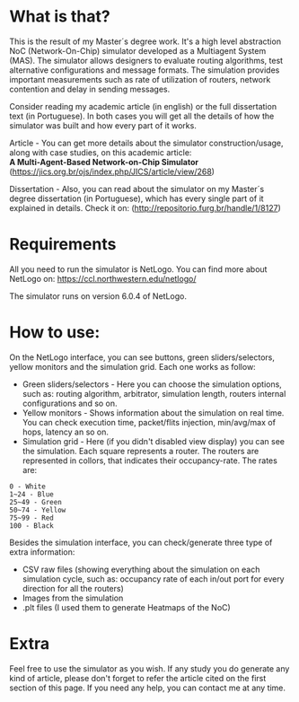 # What is that?

This is the result of my Master´s degree work. It's a high level abstraction NoC (Network-On-Chip) simulator developed as a Multiagent System (MAS). The simulator allows designers to evaluate routing algorithms, test alternative configurations and message formats. The simulation provides important measurements such as rate of utilization of routers, network contention and delay in sending messages.

Consider reading my academic article (in english) or the full dissertation text (in Portuguese). In both cases you will get all the details of how the simulator was built and how every part of it works.

Article - You can get more details about the simulator construction/usage, along with case studies, on this academic article:  
**A Multi-Agent-Based Network-on-Chip Simulator**  
(https://jics.org.br/ojs/index.php/JICS/article/view/268)

Dissertation - Also, you can read about the simulator on my Master´s degree dissertation (in Portuguese), which has every single part of it explained in details. Check it on: 
(http://repositorio.furg.br/handle/1/8127) 

# Requirements

All you need to run the simulator is NetLogo. You can find more about NetLogo on:
https://ccl.northwestern.edu/netlogo/

The simulator runs on version 6.0.4 of NetLogo.

# How to use:

On the NetLogo interface, you can see buttons, green sliders/selectors, yellow monitors and the simulation grid. Each one works as follow:
- Green sliders/selectors - Here you can choose the simulation options, such as: routing algorithm, arbitrator, simulation length, routers internal configurations and so on.
- Yellow monitors - Shows information about the simulation on real time. You can check execution time, packet/flits injection, min/avg/max of hops, latency an so on.
- Simulation grid - Here (if you didn't disabled view display) you can see the simulation. Each square represents a router. The routers are represented in collors, that indicates their occupancy-rate. The rates are:
```
0 - White
1~24 - Blue
25~49 - Green
50~74 - Yellow
75~99 - Red
100 - Black
```

Besides the simulation interface, you can check/generate three type of extra information:
- CSV raw files (showing everything about the simulation on each simulation cycle, such as: occupancy rate of each in/out port for every direction for all the routers)
- Images from the simulation
- .plt files (I used them to generate Heatmaps of the NoC)

# Extra

Feel free to use the simulator as you wish. If any study you do generate any kind of article, please don't forget to refer the article cited on the first section of this page. If you need any help, you can contact me at any time.